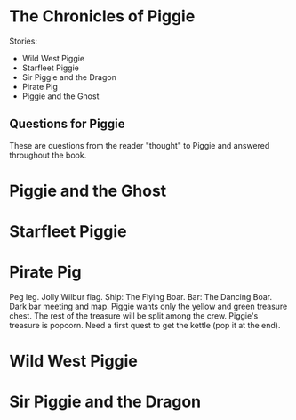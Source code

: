 # The Chronicles of Piggie

Stories:
  - Wild West Piggie
  - Starfleet Piggie
  - Sir Piggie and the Dragon
  - Pirate Pig
  - Piggie and the Ghost

## Questions for Piggie

These are questions from the reader "thought" to Piggie and answered throughout the book.

# Piggie and the Ghost

# Starfleet Piggie

# Pirate Pig

Peg leg. Jolly Wilbur flag. Ship: The Flying Boar. Bar: The Dancing Boar. Dark bar meeting and map. Piggie wants only the yellow
and green treasure chest. The rest of the treasure will be split among the crew. Piggie's treasure is popcorn. Need a first
quest to get the kettle (pop it at the end).

# Wild West Piggie

# Sir Piggie and the Dragon
